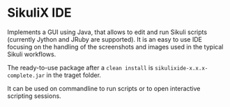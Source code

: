 SikuliX IDE
===

Implements a GUI using Java, that allows to edit and run Sikuli scripts (currently Jython and JRuby are supported). It is an easy to use IDE focusing on the handling of the screenshots and images used in the typical Sikuli workflows.

The ready-to-use package after a `clean install` is `sikulixide-x.x.x-complete.jar` in the traget folder.

It can be used on commandline to run scripts or to open interactive scripting sessions.

